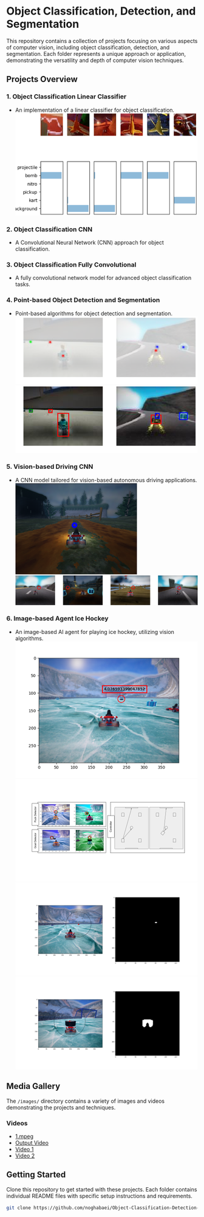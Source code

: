 # Object Classification, Detection, and Segmentation

This repository contains a collection of projects focusing on various aspects of computer vision, including object classification, detection, and segmentation. Each folder represents a unique approach or application, demonstrating the versatility and depth of computer vision techniques.

## Projects Overview

### 1. Object Classification Linear Classifier
- An implementation of a linear classifier for object classification.
  ![Visualization](/images/viz.png)

### 2. Object Classification CNN
- A Convolutional Neural Network (CNN) approach for object classification.


### 3. Object Classification Fully Convolutional
- A fully convolutional network model for advanced object classification tasks.


### 4. Point-based Object Detection and Segmentation
- Point-based algorithms for object detection and segmentation.
  ![Heat](/images/heat.png)
  ![Box](/images/box.png)
  
### 5. Vision-based Driving CNN
- A CNN model tailored for vision-based autonomous driving applications.
  ![Controller](/images/controller.png)
  ![Data](/images/data.png)

### 6. Image-based Agent Ice Hockey
- An image-based AI agent for playing ice hockey, utilizing vision algorithms.
  ![Picture2](/images/Picture2.png)
  ![method](/images/2.png)
  ![Mask Output 1](/images/mask_output1.png)
  ![Mask Output 2](/images/mask_output2.png)

## Media Gallery

The `/images/` directory contains a variety of images and videos demonstrating the projects and techniques.


### Videos

- [1.mpeg](/images/4.gif)
- [Output Video](/images/5.gif)
- [Video 1](/images/6.gif)
- [Video 2](/images/7.gif)


## Getting Started

Clone this repository to get started with these projects. Each folder contains individual README files with specific setup instructions and requirements.

```bash
git clone https://github.com/noghabaei/Object-Classification-Detection-and-Segmentation.git
